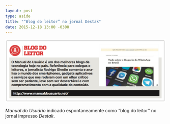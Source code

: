 ```yaml
---
layout: post
type: aside
title: "“Blog do leitor” no jornal Destak"
date: 2015-12-18 13:00 -0300
---
```

![Recorte de trecho do jornal: “O Manual do Usuário é um dos melhores blogs de tecnologia hoje do país. Referência para colegas e leitores, o jornalista Rodrigo Ghedin comenta e analisa o mundo dos smartphones, gadgets, aplicativos e serviços que nos rodeiam com um olhar crítico sem ser pedante, leve sem ser descartável e com comprometimento com a qualidade do conteúdo.](/assets/2015/blog-do-leitor-destak.png)

_Manual do Usuário_ indicado espontaneamente como “blog do leitor” no jornal impresso _Destak_.